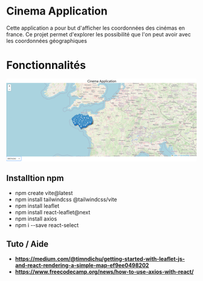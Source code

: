 # Cinema Application

Cette application a pour but d'afficher les coordonnées des cinémas en france.
Ce projet permet d'explorer les possibilité que l'on peut avoir avec les coordonnées géographiques

# Fonctionnalités

![Carte Leaflet](public/assets/ReadMe_img/Bretagne.png)


## Installtion npm

- npm create vite@latest
- npm install tailwindcss @tailwindcss/vite
- npm install leaflet
- npm install react-leaflet@next
- npm install axios
- npm i --save react-select


## Tuto / Aide
- **https://medium.com/@timndichu/getting-started-with-leaflet-js-and-react-rendering-a-simple-map-ef9ee0498202**
- **https://www.freecodecamp.org/news/how-to-use-axios-with-react/**
